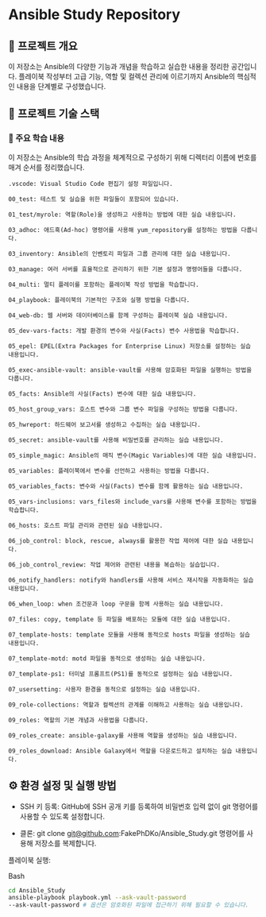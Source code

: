 # Ansible Study Repository
## 📖 프로젝트 개요
이 저장소는 Ansible의 다양한 기능과 개념을 학습하고 실습한 내용을 정리한 공간입니다. 플레이북 작성부터 고급 기능, 역할 및 컬렉션 관리에 이르기까지 Ansible의 핵심적인 내용을 단계별로 구성했습니다.

## 🚀 프로젝트 기술 스택
### 📂 주요 학습 내용
이 저장소는 Ansible의 학습 과정을 체계적으로 구성하기 위해 디렉터리 이름에 번호를 매겨 순서를 정리했습니다.

```
.vscode: Visual Studio Code 편집기 설정 파일입니다.

00_test: 테스트 및 실습을 위한 파일들이 포함되어 있습니다.

01_test/myrole: 역할(Role)을 생성하고 사용하는 방법에 대한 실습 내용입니다.

03_adhoc: 애드혹(Ad-hoc) 명령어를 사용해 yum_repository를 설정하는 방법을 다룹니다.

03_inventory: Ansible의 인벤토리 파일과 그룹 관리에 대한 실습 내용입니다.

03_manage: 여러 서버를 효율적으로 관리하기 위한 기본 설정과 명령어들을 다룹니다.

04_multi: 멀티 플레이를 포함하는 플레이북 작성 방법을 학습합니다.

04_playbook: 플레이북의 기본적인 구조와 실행 방법을 다룹니다.

04_web-db: 웹 서버와 데이터베이스를 함께 구성하는 플레이북 실습 내용입니다.

05_dev-vars-facts: 개발 환경의 변수와 사실(Facts) 변수 사용법을 학습합니다.

05_epel: EPEL(Extra Packages for Enterprise Linux) 저장소를 설정하는 실습 내용입니다.

05_exec-ansible-vault: ansible-vault를 사용해 암호화된 파일을 실행하는 방법을 다룹니다.

05_facts: Ansible의 사실(Facts) 변수에 대한 실습 내용입니다.

05_host_group_vars: 호스트 변수와 그룹 변수 파일을 구성하는 방법을 다룹니다.

05_hwreport: 하드웨어 보고서를 생성하고 수집하는 실습 내용입니다.

05_secret: ansible-vault를 사용해 비밀번호를 관리하는 실습 내용입니다.

05_simple_magic: Ansible의 매직 변수(Magic Variables)에 대한 실습 내용입니다.

05_variables: 플레이북에서 변수를 선언하고 사용하는 방법을 다룹니다.

05_variables_facts: 변수와 사실(Facts) 변수를 함께 활용하는 실습 내용입니다.

05_vars-inclusions: vars_files와 include_vars를 사용해 변수를 포함하는 방법을 학습합니다.

06_hosts: 호스트 파일 관리와 관련된 실습 내용입니다.

06_job_control: block, rescue, always를 활용한 작업 제어에 대한 실습 내용입니다.

06_job_control_review: 작업 제어와 관련된 내용을 복습하는 실습입니다.

06_notify_handlers: notify와 handlers를 사용해 서비스 재시작을 자동화하는 실습 내용입니다.

06_when_loop: when 조건문과 loop 구문을 함께 사용하는 실습 내용입니다.

07_files: copy, template 등 파일을 배포하는 모듈에 대한 실습 내용입니다.

07_template-hosts: template 모듈을 사용해 동적으로 hosts 파일을 생성하는 실습 내용입니다.

07_template-motd: motd 파일을 동적으로 생성하는 실습 내용입니다.

07_template-ps1: 터미널 프롬프트(PS1)를 동적으로 설정하는 실습 내용입니다.

07_usersetting: 사용자 환경을 동적으로 설정하는 실습 내용입니다.

09_role-collections: 역할과 컬렉션의 관계를 이해하고 사용하는 실습 내용입니다.

09_roles: 역할의 기본 개념과 사용법을 다룹니다.

09_roles_create: ansible-galaxy를 사용해 역할을 생성하는 실습 내용입니다.

09_roles_download: Ansible Galaxy에서 역할을 다운로드하고 설치하는 실습 내용입니다.
```

## ⚙️ 환경 설정 및 실행 방법
+ SSH 키 등록: GitHub에 SSH 공개 키를 등록하여 비밀번호 입력 없이 git 명령어를 사용할 수 있도록 설정합니다.

+ 클론: git clone git@github.com:FakePhDKo/Ansible_Study.git 명령어를 사용해 저장소를 복제합니다.

플레이북 실행:

Bash
```bash
cd Ansible_Study
ansible-playbook playbook.yml --ask-vault-password
--ask-vault-password # 옵션은 암호화된 파일에 접근하기 위해 필요할 수 있습니다.
```
